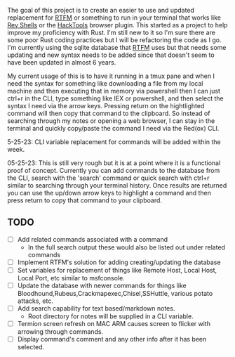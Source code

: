 
The goal of this project is to create an easier to use and updated replacement for [RTFM](https://github.com/leostat/rtfm) or something to run in your terminal that works like [Rev Shells](https://revshells.com/) or the [HackTools](https://addons.mozilla.org/en-US/firefox/addon/hacktools/) browser plugin. This started as a project to help improve my proficiency with Rust. I'm still new to it so I'm sure there are some poor Rust coding practices but I will be refactoring the code as I go.  I'm currently using the sqlite database that [RTFM](https://github.com/leostat/rtfm) uses but that needs some updating and new syntax needs to be added since that doesn't seem to have been updated in almost 6 years.  

My current usage of this is to have it running in a tmux pane and when I need the syntax for something like downloading a file from my local machine and then executing that in memory via powershell then I can just ctrl+r in the CLI, type something like IEX or powershell, and then select the syntax I need via the arrow keys.  Pressing return on the hightlighted command will then copy that command to the clipboard.  So instead of searching through my notes or opening a web browser, I can stay in the terminal and quickly copy/paste the command I need via the Red(ox) CLI.  

5-25-23: CLI variable replacement for commands will be added within the week. 

05-25-23: This is still very rough but it is at a point where it is a functional proof of concept.  Currently you can add commands to the database from the CLI, search with the 'search' command or quick search with ctrl+r similar to searching through your terminal history.  Once results are returned you can use the up/down arrow keys to highlight a command and then press return to copy that command to your clipboard.  

## TODO
- [ ] Add related commands associated with a command
    - In the full search output these would also be listed out under related commands
- [ ] Implement RTFM's solution for adding creating/updating the database
- [ ] Set variables for replacement of things like Remote Host, Local Host, Local Port, etc similar to msfconsole.
- [ ] Update the database with newer commands for things like Bloodhound,Rubeus,Crackmapexec,Chisel,SSHuttle, various potato attacks, etc.
- [ ] Add search capability for text based/markdown notes.  
    - Root directory for notes will be supplied in a CLI variable.
- [ ] Termion screen refresh on MAC ARM causes screen to flicker with arrowing through commands.
- [ ] Display command's comment and any other info after it has been selected.